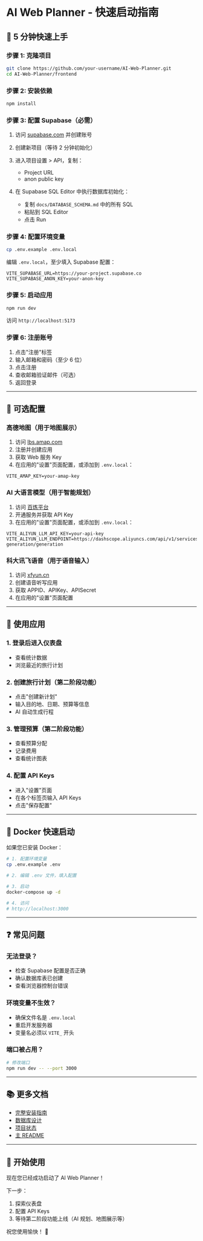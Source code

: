 # AI Web Planner - 快速启动指南

## 🚀 5 分钟快速上手

### 步骤 1: 克隆项目

```bash
git clone https://github.com/your-username/AI-Web-Planner.git
cd AI-Web-Planner/frontend
```

### 步骤 2: 安装依赖

```bash
npm install
```

### 步骤 3: 配置 Supabase（必需）

1. 访问 [supabase.com](https://supabase.com) 并创建账号
2. 创建新项目（等待 2 分钟初始化）
3. 进入项目设置 > API，复制：
   - Project URL
   - anon public key

4. 在 Supabase SQL Editor 中执行数据库初始化：
   - 复制 `docs/DATABASE_SCHEMA.md` 中的所有 SQL
   - 粘贴到 SQL Editor
   - 点击 Run

### 步骤 4: 配置环境变量

```bash
cp .env.example .env.local
```

编辑 `.env.local`，至少填入 Supabase 配置：

```env
VITE_SUPABASE_URL=https://your-project.supabase.co
VITE_SUPABASE_ANON_KEY=your-anon-key
```

### 步骤 5: 启动应用

```bash
npm run dev
```

访问 `http://localhost:5173`

### 步骤 6: 注册账号

1. 点击"注册"标签
2. 输入邮箱和密码（至少 6 位）
3. 点击注册
4. 查收邮箱验证邮件（可选）
5. 返回登录

---

## 🎯 可选配置

### 高德地图（用于地图展示）

1. 访问 [lbs.amap.com](https://lbs.amap.com)
2. 注册并创建应用
3. 获取 Web 服务 Key
4. 在应用的"设置"页面配置，或添加到 `.env.local`：

```env
VITE_AMAP_KEY=your-amap-key
```

### AI 大语言模型（用于智能规划）

1. 访问 [百炼平台](https://bailian.console.aliyun.com)
2. 开通服务并获取 API Key
3. 在应用的"设置"页面配置，或添加到 `.env.local`：

```env
VITE_ALIYUN_LLM_API_KEY=your-api-key
VITE_ALIYUN_LLM_ENDPOINT=https://dashscope.aliyuncs.com/api/v1/services/aigc/text-generation/generation
```

### 科大讯飞语音（用于语音输入）

1. 访问 [xfyun.cn](https://www.xfyun.cn)
2. 创建语音听写应用
3. 获取 APPID、APIKey、APISecret
4. 在应用的"设置"页面配置

---

## 📱 使用应用

### 1. 登录后进入仪表盘

- 查看统计数据
- 浏览最近的旅行计划

### 2. 创建旅行计划（第二阶段功能）

- 点击"创建新计划"
- 输入目的地、日期、预算等信息
- AI 自动生成行程

### 3. 管理预算（第二阶段功能）

- 查看预算分配
- 记录费用
- 查看统计图表

### 4. 配置 API Keys

- 进入"设置"页面
- 在各个标签页输入 API Keys
- 点击"保存配置"

---

## 🐳 Docker 快速启动

如果您已安装 Docker：

```bash
# 1. 配置环境变量
cp .env.example .env

# 2. 编辑 .env 文件，填入配置

# 3. 启动
docker-compose up -d

# 4. 访问
# http://localhost:3000
```

---

## ❓ 常见问题

### 无法登录？
- 检查 Supabase 配置是否正确
- 确认数据库表已创建
- 查看浏览器控制台错误

### 环境变量不生效？
- 确保文件名是 `.env.local`
- 重启开发服务器
- 变量名必须以 `VITE_` 开头

### 端口被占用？
```bash
# 修改端口
npm run dev -- --port 3000
```

---

## 📚 更多文档

- [完整安装指南](./SETUP.md)
- [数据库设计](./DATABASE_SCHEMA.md)
- [项目状态](./PROJECT_STATUS.md)
- [主 README](../README.md)

---

## 🎉 开始使用

现在您已经成功启动了 AI Web Planner！

下一步：
1. 探索仪表盘
2. 配置 API Keys
3. 等待第二阶段功能上线（AI 规划、地图展示等）

祝您使用愉快！ 🚀

